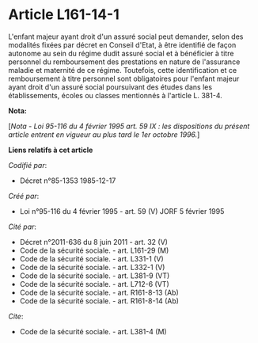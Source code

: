 # Article L161-14-1

L'enfant majeur ayant droit d'un assuré social peut demander, selon des modalités fixées par décret en Conseil d'Etat, à être
identifié de façon autonome au sein du régime dudit assuré social et à bénéficier à titre personnel du remboursement des
prestations en nature de l'assurance maladie et maternité de ce régime. Toutefois, cette identification et ce remboursement à
titre personnel sont obligatoires pour l'enfant majeur ayant droit d'un assuré social poursuivant des études dans les
établissements, écoles ou classes mentionnés à l'article L. 381-4.

**Nota:**

[*Nota - Loi 95-116 du 4 février 1995 art. 59 IX : les dispositions du présent article entrent en vigueur au plus tard le 1er
octobre 1996.*]

**Liens relatifs à cet article**

_Codifié par_:

  - Décret n°85-1353 1985-12-17

_Créé par_:

  - Loi n°95-116 du 4 février 1995 - art. 59 (V) JORF 5 février 1995

_Cité par_:

  - Décret n°2011-636 du 8 juin 2011 - art. 32 (V)
  - Code de la sécurité sociale. - art. L161-29 (M)
  - Code de la sécurité sociale. - art. L331-1 (V)
  - Code de la sécurité sociale. - art. L332-1 (V)
  - Code de la sécurité sociale. - art. L381-9 (VT)
  - Code de la sécurité sociale. - art. L712-6 (VT)
  - Code de la sécurité sociale. - art. R161-8-13 (Ab)
  - Code de la sécurité sociale. - art. R161-8-14 (Ab)

_Cite_:

  - Code de la sécurité sociale. - art. L381-4 (M)
